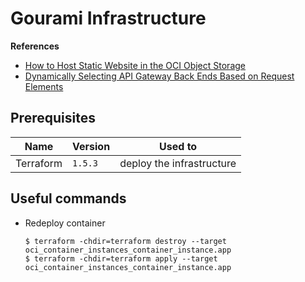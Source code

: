 # Gourami Infrastructure

**References**

- [How to Host Static Website in the OCI Object Storage](https://medium.com/oracledevs/how-to-serve-website-static-files-from-the-oci-object-storage-bd79ca0805c7)
- [Dynamically Selecting API Gateway Back Ends Based on Request Elements](https://docs.oracle.com/en-us/iaas/Content/APIGateway/Tasks/apigatewaydynamicroutingbasedonrequest_topic.htm)

## Prerequisites

| Name      | Version | Used to                   |
| --------- | ------- | ------------------------- |
| Terraform | `1.5.3` | deploy the infrastructure |


## Useful commands

- Redeploy container

  ```shell
  $ terraform -chdir=terraform destroy --target oci_container_instances_container_instance.app
  $ terraform -chdir=terraform apply --target oci_container_instances_container_instance.app
  ```
